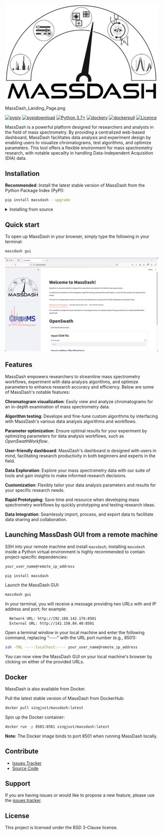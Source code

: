 <p align="center">
  <picture>
    <source media="(prefers-color-scheme: dark)" srcset="https://github.com/Roestlab/massdash/raw/dev/massdash/assets/img/MassDash_Logo_Light.png" alt="MassDash_Logo" width="500">
    <source media="(prefers-color-scheme: light)" srcset="https://github.com/Roestlab/massdash/raw/dev/massdash/assets/img/MassDash_Logo_Dark.png" alt="MassDash_Logo" width="500">
    <img comment="Placeholder to transition between light color mode and dark color mode - this image is not directly used." src="https://github.com/Roestlab/massdash/blob/dev/massdash/assets/img/MassDash_Logo_Dark.png">
  </picture>
</p>
MassDash_Landing_Page.png

[![pypiv](https://img.shields.io/pypi/v/massdash.svg)](https://pypi.python.org/pypi/massdash)
[![pypidownload](https://img.shields.io/pypi/dm/massdash?color=orange)](https://pypistats.org/packages/massdash)
[![Python 3.7+](https://img.shields.io/badge/python-3.7+-blue.svg)](https://www.python.org/downloads/)
[![dockerv](https://img.shields.io/docker/v/singjust/massdash?label=docker&color=green)](https://hub.docker.com/r/singjust/massdash)
[![dockerpull](https://img.shields.io/docker/pulls/singjust/massdash?color=green)](https://hub.docker.com/r/singjust/massdash)
[![Licence](https://img.shields.io/badge/License-BSD_3--Clause-orange.svg)](https://raw.githubusercontent.com/RoestLab/massdash/main/LICENSE)

MassDash is a powerful platform designed for researchers and analysts in the field of mass spectrometry. By providing a centralized web-based dashboard, MassDash facilitates data analysis and experiment design by enabling users to visualize chromatograms, test algorithms, and optimize parameters. This tool offers a flexible environment for mass spectrometry research, with notable specailty in handling Data-Independent Acquisition (DIA) data.

## Installation

**Recommended**: Install the latest stable version of MassDash from the Python Package Index (PyPI):

```bash
pip install massdash --upgrade
```

<details>
   <summary>Installing from source</summary>

Clone the repository:

```bash
git clone https://github.com/Roestlab/massdash.git
```

Change into massdash directory:

```bash
cd massdash
```

Install massdash in editable mode:

```bash
pip install -e .
```

</details>

## Quick start

To open up MassDash in your browser, simply type the following in your terminal:

```bash
massdash gui
```

<p align="center">
  <img alt="MassDash Landing Page" src="https://github.com/Roestlab/massdash/blob/dev/massdash/assets/img/MassDash_Landing_Page.png">
</p>

## Features

MassDash empowers researchers to streamline mass spectrometry workflows, experiment with data analysis algorithms, and optimize parameters to enhance research accuracy and efficiency. Below are some of MassDash's notable features:

**Chromatogram visualization**: Easily view and analyze chromatograms for an in-depth examination of mass spectrometry data.

**Algorithm testing**: Develope and fine-tune custom algorithms by interfacing with MassDash's various data analysis algorithms and workflows.

**Parameter optimization**: Ensure optimal results for your experiment by optimizing parameters for data analysis workflows, such as *OpenSwathWorkflow*.

**User-friendly dashboard**: MassDash's dashboard is designed with users in mind, facilitating research productivity in both beginners and experts in the field.

**Data Exploration**: Explore your mass spectrometry data with our suite of tools and gain insights to make informed research decisions.

**Customization**: Flexibly tailor your data analysis parameters and results for your specific research needs.

**Rapid Prototyping**: Save time and resource when developing mass spectrometry workflows by quickly prototyping and testing research ideas.

**Data Integration**: Seamlessly import, process, and export data to facilitate data sharing and collaboration.

## Launching MassDash GUI from a remote machine

SSH into your remote machine and install `massdash`; installing `massdash` inside a Python virtual environment is highly recommended to contain project-specific dependencies:

```bash
your_user_name@remote_ip_address
```

```bash
pip install massdash
```

Launch the MassDash GUI:

```bash
massdash gui
```

In your terminal, you will receive a message providing two URLs with and IP address and port; for example:

```text
  Network URL: http://192.168.142.176:8501
  External URL: http://142.150.84.40:8501
```

Open a terminal window in your local machine and enter the following command, replacing "----" with the URL port number (e.g., 8501):

```bash
ssh -fNL ----:localhost:---- your_user_name@remote_ip_address
```

You can now view the MassDash GUI on your local machine's browser by clicking on either of the provided URLs.

## Docker

MassDash is also available from Docker.

Pull the latest stable version of MassDash from DockerHub:

```bash
docker pull singjust/massdash:latest
```

Spin up the Docker container:

```bash
docker run -p 8501:8501 singjust/massdash:latest
```

**Note:** The Docker image binds to port 8501 when running MassDash locally.

## Contribute

* [Issues Tracker](https://github.com/Roestlab/massdash/issues)
* [Source Code](https://github.com/Roestlab/massdash/tree/main/massdash)

## Support

If you are having issues or would like to propose a new feature, please use the [issues tracker](https://github.com/Roestlab/massdash/issues).

## License

This project is licensed under the BSD 3-Clause license.
